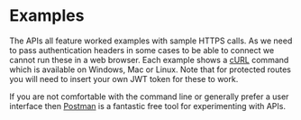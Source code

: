 # Examples

The APIs all feature worked examples with sample HTTPS calls. As we need to pass authentication headers in some cases to be able to connect we cannot run these in a web browser. Each example shows a [cURL](https://curl.haxx.se/docs/manpage.html) command which is available on Windows, Mac or Linux. Note that for protected routes you will need to insert your own JWT token for these to work.

If you are not comfortable with the command line or generally prefer a user interface then [Postman](https://www.getpostman.com/) is a fantastic free tool for experimenting with APIs.


